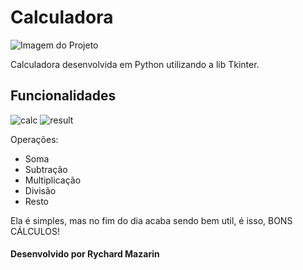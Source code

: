 <h1>Calculadora</h1>

![Imagem do Projeto](https://user-images.githubusercontent.com/98194579/170836312-69195594-8e9f-43dd-af06-5137bce509e6.png)

<p>Calculadora desenvolvida em Python utilizando a lib Tkinter.</p>

<h2>Funcionalidades</h2>

![calc](https://user-images.githubusercontent.com/98194579/170903088-892a0b50-4edd-4eee-8a9a-74f7aab7d951.png) ![result](https://user-images.githubusercontent.com/98194579/170903100-c595957a-18c1-4d43-a371-f9a52d0214f1.png)

<p>Operações:</p>
<ul>
  <li>Soma</li>
  <li>Subtração</li>
  <li>Multiplicação</li>
  <li>Divisão</li>
  <li>Resto</li>
</ul>

<p>Ela é simples, mas no fim do dia acaba sendo bem util, é isso, BONS CÁLCULOS!</p>

<h4>Desenvolvido por Rychard Mazarin</h4>



